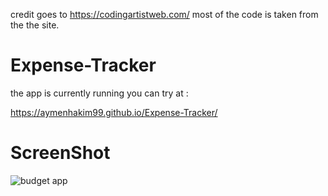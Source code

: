 credit goes to https://codingartistweb.com/
most of the code is taken from the the site.

# Expense-Tracker

the app is currently running you can try at :

https://aymenhakim99.github.io/Expense-Tracker/

# ScreenShot

![budget app](https://user-images.githubusercontent.com/67188835/216522339-c0bb648d-219f-484e-9245-4f8de14e76f5.PNG)
